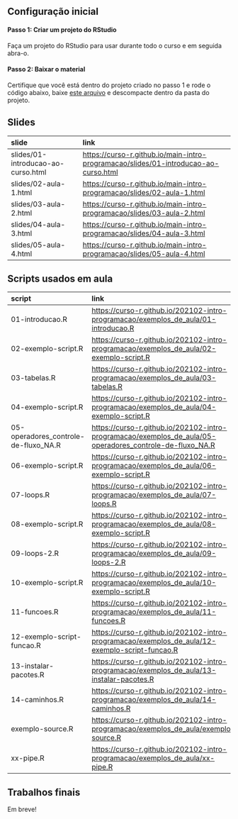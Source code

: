 
<!-- README.md is generated from README.Rmd. Please edit that file -->

## Configuração inicial

#### Passo 1: Criar um projeto do RStudio

Faça um projeto do RStudio para usar durante todo o curso e em seguida
abra-o.

#### Passo 2: Baixar o material

Certifique que você está dentro do projeto criado no passo 1 e rode o
código abaixo, baixe [este
arquivo](https://github.com/curso-r/main-intro-programacao/archive/master.zip)
e descompacte dentro da pasta do projeto.

## Slides

| slide                              | link                                                                                  |
| :--------------------------------- | :------------------------------------------------------------------------------------ |
| slides/01-introducao-ao-curso.html | <https://curso-r.github.io/main-intro-programacao/slides/01-introducao-ao-curso.html> |
| slides/02-aula-1.html              | <https://curso-r.github.io/main-intro-programacao/slides/02-aula-1.html>              |
| slides/03-aula-2.html              | <https://curso-r.github.io/main-intro-programacao/slides/03-aula-2.html>              |
| slides/04-aula-3.html              | <https://curso-r.github.io/main-intro-programacao/slides/04-aula-3.html>              |
| slides/05-aula-4.html              | <https://curso-r.github.io/main-intro-programacao/slides/05-aula-4.html>              |

## Scripts usados em aula

| script                                 | link                                                                                                       |
| :------------------------------------- | :--------------------------------------------------------------------------------------------------------- |
| 01-introducao.R                        | <https://curso-r.github.io/202102-intro-programacao/exemplos_de_aula/01-introducao.R>                      |
| 02-exemplo-script.R                    | <https://curso-r.github.io/202102-intro-programacao/exemplos_de_aula/02-exemplo-script.R>                  |
| 03-tabelas.R                           | <https://curso-r.github.io/202102-intro-programacao/exemplos_de_aula/03-tabelas.R>                         |
| 04-exemplo-script.R                    | <https://curso-r.github.io/202102-intro-programacao/exemplos_de_aula/04-exemplo-script.R>                  |
| 05-operadores\_controle-de-fluxo\_NA.R | <https://curso-r.github.io/202102-intro-programacao/exemplos_de_aula/05-operadores_controle-de-fluxo_NA.R> |
| 06-exemplo-script.R                    | <https://curso-r.github.io/202102-intro-programacao/exemplos_de_aula/06-exemplo-script.R>                  |
| 07-loops.R                             | <https://curso-r.github.io/202102-intro-programacao/exemplos_de_aula/07-loops.R>                           |
| 08-exemplo-script.R                    | <https://curso-r.github.io/202102-intro-programacao/exemplos_de_aula/08-exemplo-script.R>                  |
| 09-loops-2.R                           | <https://curso-r.github.io/202102-intro-programacao/exemplos_de_aula/09-loops-2.R>                         |
| 10-exemplo-script.R                    | <https://curso-r.github.io/202102-intro-programacao/exemplos_de_aula/10-exemplo-script.R>                  |
| 11-funcoes.R                           | <https://curso-r.github.io/202102-intro-programacao/exemplos_de_aula/11-funcoes.R>                         |
| 12-exemplo-script-funcao.R             | <https://curso-r.github.io/202102-intro-programacao/exemplos_de_aula/12-exemplo-script-funcao.R>           |
| 13-instalar-pacotes.R                  | <https://curso-r.github.io/202102-intro-programacao/exemplos_de_aula/13-instalar-pacotes.R>                |
| 14-caminhos.R                          | <https://curso-r.github.io/202102-intro-programacao/exemplos_de_aula/14-caminhos.R>                        |
| exemplo-source.R                       | <https://curso-r.github.io/202102-intro-programacao/exemplos_de_aula/exemplo-source.R>                     |
| xx-pipe.R                              | <https://curso-r.github.io/202102-intro-programacao/exemplos_de_aula/xx-pipe.R>                            |

## Trabalhos finais

Em breve\!
